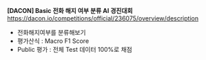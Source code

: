 **[DACON] Basic 전화 해지 여부 분류 AI 경진대회**
https://dacon.io/competitions/official/236075/overview/description  

- 전화해지여부를 분류해보기  
- 평가산식 : Macro F1 Score  
- Public 평가 : 전체 Test 데이터 100%로 채점  
